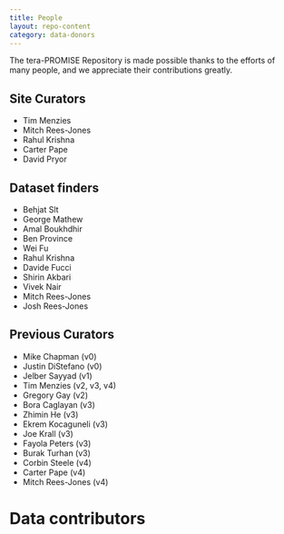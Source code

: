 ```yaml
---
title: People
layout: repo-content
category: data-donors
---
```


The tera-PROMISE Repository is made possible thanks to the efforts of many people, and we appreciate their contributions greatly.


## Site Curators

 * Tim Menzies
 * Mitch Rees-Jones
 * Rahul Krishna
 * Carter Pape
 * David Pryor

## Dataset finders

 * Behjat Slt
 * George Mathew
 * Amal Boukhdhir
 * Ben Province
 * Wei Fu
 * Rahul Krishna
 * Davide Fucci
 * Shirin Akbari
 * Vivek Nair
 * Mitch Rees-Jones
 * Josh Rees-Jones


## Previous Curators

 * Mike Chapman (v0)
 * Justin DiStefano (v0)
 * Jelber Sayyad (v1)
 * Tim Menzies (v2, v3, v4)
 * Gregory Gay (v2)
 * Bora Caglayan (v3)
 * Zhimin He (v3)
 * Ekrem Kocaguneli (v3)
 * Joe Krall (v3)
 * Fayola Peters (v3)
 * Burak Turhan  (v3)
 * Corbin Steele  (v4)
 * Carter Pape  (v4)
 * Mitch Rees-Jones (v4)

# Data contributors



